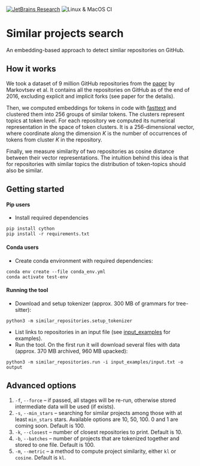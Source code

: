 [![JetBrains Research](https://jb.gg/badges/research.svg)](https://confluence.jetbrains.com/display/ALL/JetBrains+on+GitHub)
![Linux & MacOS CI](https://github.com/JetBrains-Research/similar-repositories/workflows/Linux%20&%20MacOS%20CI/badge.svg)

# Similar projects search

An embedding-based approach to detect simliar repositories on GitHub.

## How it works

We took a dataset of 9 million GitHub repositories from the [paper](https://arxiv.org/pdf/1704.00135.pdf) by Markovtsev et al.
It contains all the repositories on GitHub as of the end of 2016, excluding explicit and implicit forks (see paper for the details).

Then, we computed embeddings for tokens in code with [fasttext](https://github.com/facebookresearch/fastText) and clustered them
into 256 groups of similar tokens. The clusters represent topics at token level. For each repository we computed 
its numerical representation in the space of token clusters. It is a 256-dimensional vector, where coordinate along the
dimension _K_ is the number of occurrences of tokens from cluster _K_ in the repository.

Finally, we measure similarity of two repositories as cosine distance between their vector representations. The intuition
behind this idea is that for repositories with similar topics the distribution of token-topics should also be similar.

## Getting started

#### Pip users
* Install required dependencies

```shell script
pip install cython
pip install -r requirements.txt
```

#### Conda users
* Create conda environment with required dependencies:

```shell script
conda env create --file conda_env.yml
conda activate test-env
```

#### Running the tool

* Download and setup tokenizer (approx. 300 MB of grammars for tree-sitter):

```shell script
python3 -m similar_repositories.setup_tokenizer
```

* List links to repositories in an input file (see [input_examples](input_examples) for examples).
* Run the tool. On the first run it will download several files with data (approx. 370 MB archived, 960 MB upacked):
```shell script
python3 -m similar_repositories.run -i input_examples/input.txt -o output
```

## Advanced options

1. `-f`, `--force` &ndash; if passed, all stages will be re-run, otherwise stored intermediate data will be used (if exists).
2. `-s`, `--min_stars` &ndash; searching for similar projects among those with at least `min_stars` stars. 
Available options are 10, 50, 100. 0 and 1 are coming soon. Default is 100.
3. `-k`, `--closest` &ndash; number of closest repositories to print. Default is 10.
4. `-b`, `--batches` &ndash; number of projects that are tokenized together and stored to one file. Default is 100.
5. `-m`, `--metric` &ndash; a method to compute project similarity, either `kl` or `cosine`. Default is `kl`.
